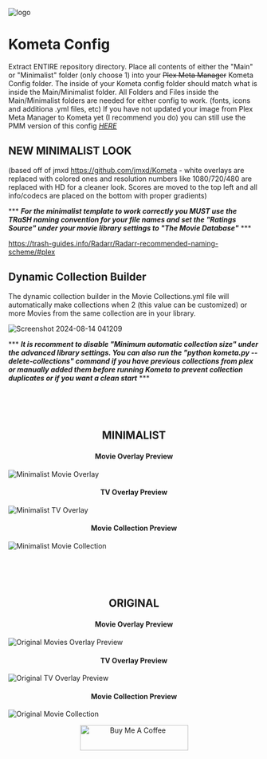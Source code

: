 ![logo](https://github.com/mrbuckwheet/Kometa-Config/assets/124317277/5323ca07-03fd-479a-b93d-681172b96290)

# Kometa Config 
Extract ENTIRE repository directory. Place all contents of either the "Main" or "Minimalist" folder (only choose 1) into your ~~Plex Meta Manager~~ Kometa Config folder. The inside of your Kometa config folder should match what is inside the Main/Minimalist folder. All Folders and Files inside the Main/Minimalist folders are needed for either config to work. (fonts, icons and additiona .yml files, etc) 
If you have not updated your image from Plex Meta Manager to Kometa yet (I recommend you do) you can still use the PMM version of this config [_HERE_](https://github.com/mrbuckwheet/Kometa-Config/releases/tag/PMM-Version) 

## NEW MINIMALIST LOOK 
(based off of jmxd https://github.com/jmxd/Kometa - white overlays are replaced with colored ones and resolution numbers like 1080/720/480 are replaced with HD for a cleaner look. Scores are moved to the top left and all info/codecs are placed on the bottom with proper gradients) 

\*\*\* ***For the minimalist template to work correctly you MUST use the TRaSH naming convention for your file names and set the "Ratings Source" under your movie library settings to "The Movie Database"*** \*\*\*

https://trash-guides.info/Radarr/Radarr-recommended-naming-scheme/#plex

## Dynamic Collection Builder
The dynamic collection builder in the Movie Collections.yml file will automatically make collections when 2 (this value can be customized) or more Movies from the same collection are in your library. 

![Screenshot 2024-08-14 041209](https://github.com/user-attachments/assets/56cad566-ae90-4e02-b67a-07982a61c835)

\*\*\* ***It is recomment to disable "Minimum automatic collection size" under the advanced library settings. You can also run the "python kometa.py --delete-collections" command if you have previous collections from plex or manually added them before running Kometa to prevent collection duplicates or if you want a clean start*** \*\*\*


<br/><br/><br/>
## <p align="center"> MINIMALIST
#### <p align="center"> Movie Overlay Preview
![Minimalist Movie Overlay](https://github.com/user-attachments/assets/4133f91c-6166-4d00-9da4-c7d83566d8db)


#### <p align="center"> TV Overlay Preview
![Minimalist TV Overlay](https://github.com/user-attachments/assets/07d53450-4e47-4b49-b442-32667df83077)


#### <p align="center"> Movie Collection Preview

![Minimalist Movie Collection](https://github.com/user-attachments/assets/312ab386-e4d7-481f-a58d-aa6d212d7aec)


<br/><br/><br/>
## <p align="center">ORIGINAL
#### <p align="center">Movie Overlay Preview
![Original Movies Overlay Preview](https://user-images.githubusercontent.com/124317277/232326613-676b4b3a-d2c9-46b0-bf3c-b5f22d8aff46.JPG)

#### <p align="center">TV Overlay Preview
![Original TV Overlay Preview](https://user-images.githubusercontent.com/124317277/232326617-b5c4f59d-5491-4830-8ea5-d6874d4b1c06.JPG)

#### <p align="center">Movie Collection Preview
![Original Movie Collection](https://user-images.githubusercontent.com/124317277/232326609-c407d4f2-5fbb-4189-b0e8-13d5456f5eb2.JPG)




<!-- markdownlint-disable MD033 -->
<p align="center">
<a href="https://www.buymeacoffee.com/mrbuckwheet" target="_blank"><img src="https://cdn.buymeacoffee.com/buttons/lato-black.png" alt="Buy Me A Coffee" style="height: 51px !important;width: 217px !important;" ></a>
<!-- markdownlint-enable MD033 -->
